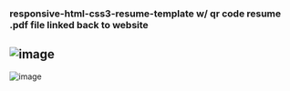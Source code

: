 ### responsive-html-css3-resume-template w/ qr code resume .pdf file linked back to website
![image](https://user-images.githubusercontent.com/23155302/71645854-7fe60700-2cac-11ea-81f4-be6db973510d.png)
-----
![image](https://user-images.githubusercontent.com/23155302/71645872-9e4c0280-2cac-11ea-83d4-4c4855db614a.png)
